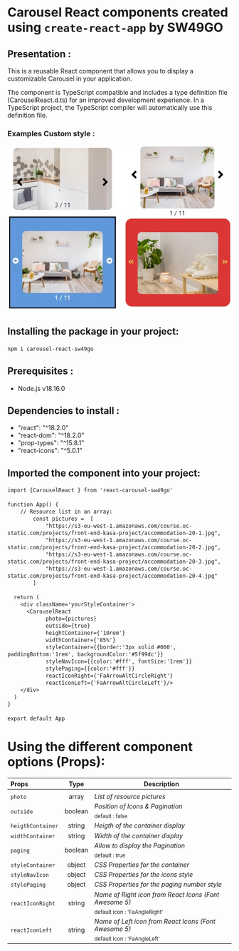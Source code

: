 # Carousel React components created using `create-react-app` by SW49GO

## Presentation :
This is a reusable React component that allows you to display a customizable Carousel in your application.

The component is TypeScript compatible and includes a type definition file (CarouselReact.d.ts) for an improved development experience. In a TypeScript project, the TypeScript compiler will automatically use this definition file.

### Examples Custom style :
<img src="https://raw.githubusercontent.com/SW49GO/React-Carousel/master/public/assets/example.jpg" alt="carousel"/>

## Installing the package in your project:
```bash
npm i carousel-react-sw49go
```
## Prerequisites :
- Node.js v18.16.0

## Dependencies to install :
- "react": "^18.2.0"
- "react-dom": "^18.2.0"
- "prop-types": "^15.8.1"
- "react-icons": "^5.0.1"

## Imported the component into your project:
```
import {CarouselReact } from 'react-carousel-sw49go'

function App() {
    // Resource list in an array:
        const pictures =  [
            "https://s3-eu-west-1.amazonaws.com/course.oc-static.com/projects/front-end-kasa-project/accommodation-20-1.jpg",
            "https://s3-eu-west-1.amazonaws.com/course.oc-static.com/projects/front-end-kasa-project/accommodation-20-2.jpg",
            "https://s3-eu-west-1.amazonaws.com/course.oc-static.com/projects/front-end-kasa-project/accommodation-20-3.jpg",
            "https://s3-eu-west-1.amazonaws.com/course.oc-static.com/projects/front-end-kasa-project/accommodation-20-4.jpg"
        ]

  return (
    <div className='yourStyleContainer'>
      <CarouselReact 
            photo={pictures} 
            outside={true} 
            heightContainer={'10rem'} 
            widthContainer={'85%'} 
            styleContainer={{border:'3px solid #000', paddingBottom:'1rem', backgroundColor:'#5f99dc'}} 
            styleNavIcon={{color:'#fff', fontSize:'1rem'}} 
            stylePaging={{color:'#fff'}}  
            reactIconRight={'FaArrowAltCircleRight'} 
            reactIconLeft={'FaArrowAltCircleLeft'}/>
    </div>
  )
}

export default App
```

# Using the different component options (Props):
| Props| Type| Description |
|:--- |:---: |------|
||||
| `photo`    | array | *List of resource pictures*| 
| `outside`  | boolean| *Position of Icons & Pagination*<br/><sub>default : false</sub>| 
| `heigthContainer`| string | *Heigth of the container display*|
|`widthContainer`| string| *Width of the container display*|
|`paging`|boolean| *Allow to display the Pagination*<br/><sub>default : true</sub>|
|`styleContainer`| object| *CSS Properties for the container*|
|`styleNavIcon`|object|*CSS Properties for the icons style*|
|`stylePaging`|object|*CSS Properties for the paging number style*|
|`reactIconRight`|string| *Name of Right icon from React Icons (Font Awesome 5)*<br/><sub>default icon : 'FaAngleRight'</sub>|
|`reactIconLeft`|string| *Name of Left icon from React Icons (Font Awesome 5)*<br/><sub>default icon : 'FaAngleLeft'</sub>|



